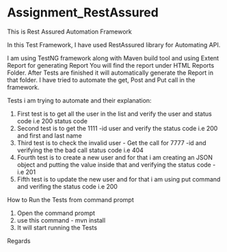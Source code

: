 # Assignment_RestAssured
This is Rest Assured Automation Framework 

In this Test Framework, I have used RestAssured library for Automating API.

I am using TestNG framework along with Maven build tool and using Extent Report for generating Report You will find the report under HTML Reports Folder.
After Tests are finished it will automatically generate the Report in that folder. I have tried to automate the get, Post and Put call in the framework.

Tests i am trying to automate and their explanation:

1. First test is to get all the user in the list and verify the user and status code i.e 200 status code
2. Second test is to get the 1111 -id user and verify the status code i.e 200 and first and last name 
3. Third test is to check the invalid user - Get the call for 7777 -id and verifying the the bad call status code i.e 404
4. Fourth test is to create a new user and for that i am creating an JSON object and putting the value inside that and verifying the status code - i.e 201
5. Fifth test is to update the new user and for that i am using put command and verifing the status code i.e 200
 
How to Run the Tests from command prompt
1. Open the command prompt
2. use this command - mvn install
3. It will start running the Tests

Regards
